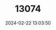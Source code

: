 ---
title: "13074"
category: "Melanotaenia praecox"
draft: false
date: 2024-02-22 13:03:50
languages:
  English: ["Dwarf Rainbowfish"]
---